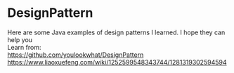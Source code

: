 # DesignPattern
Here are some Java examples of design patterns I learned. I hope they can help you
<br/>
Learn from: <br/>
https://github.com/youlookwhat/DesignPattern <br/>
https://www.liaoxuefeng.com/wiki/1252599548343744/1281319302594594
